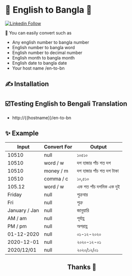 # 💞️ English to Bangla 💞️ 
<p align="left"><a href="https://www.linkedin.com/in/bulbulsarker/" target="_blank">
    <img alt="Linkedin Follow" src="https://bdprescription.com/npm-package/linkedins.svg">
  </a>
</p>


🤗 You can easily convert such as
- Any english number to bangla number
- English number to bangla word
- English number to decimal number
- English month to bangla month
- English date to bangla date
- Your host name /en-to-bn


## ✍️ Installation

## ☑️Testing English to Bengali Translation
- http://{{hostname}}/en-to-bn

## ✨ Example 
| Input | Convert For | Output |
| --- | --- | --- |
| 10510 | null | ১০৫১০ |
| 10510 | word / w | দশ হাজার পাঁচ শত দশ |
| 10510 | money / m | দশ হাজার পাঁচ শত দশ টাকা |
| 10510 | comma / c | ১০,৫১০ |
| 105.12 | word / w | এক শত পাঁচ দশমিক এক দুই |
| Friday | null | শুক্রবার |
| Fri | null | শুক্র |
| January / Jan | null | জানুয়ারি |
| AM / am | null | পূর্বাহ্ণ |
| PM / pm | null | অপরাহ্ণ |
| 01-12-2020 | null | ০১-১২-২০২০ |
| 2020-12-01 | null | ২০২০-১২-০১ |
| 2020/12/01 | null | ২০২০/১২/০১ |

<h2 align="center">Thanks 🙋 </h2>
